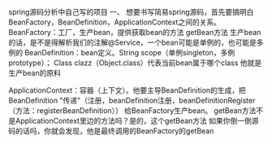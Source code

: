 spring源码分析中自己写的项目
一、 想要书写简易spring源码，首先要搞明白BeanFactory，BeanDefinition，ApplicationContext之间的关系。
BeanFactory：工厂，生产bean，提供获取bean的方法 getBean方法
        生产bean的话，是不是得解析我们的注解@Service，一个bean可能是单例的，也可能是多例的
BeanDefinition：bean定义。String scope（单例singleton，多例prototype）；
                             Class clazz（Object.class）代表当前bean属于哪个class
                             他就是生产bean的原料

ApplicationContext：容器（上下文）。他要主导BeanDefinition的生成，把BeanDefinition
        "传递"（注册，beanDefinition注册，beanDefinitionRegister（方法：registerBeanDefinition））
        给BeanFactory生产bean。 getBean方法不是ApplicationContext里边的方法吗？是的，这个getBean方法
        如果你倒一倒源码的话吗，你就会发现，他是最终调用的BeanFactory的getBean